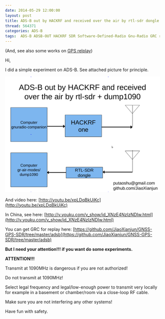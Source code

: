 ```yaml
---
date: 2014-05-29 12:00:00
layout: post
title: ADS-B out by HACKRF and received over the air by rtl-sdr dongle and dump1090
thread: 564371
categories: ADS-B
tags:  ADS-B ADSB-OUT HACKRF SDR Software-Defined-Radio Gnu-Radio GRC rtl-sdr dump1090
---
```


(And, see also some works on [GPS relplay](http://sdr-x.github.io/Some%20efforts%20and%20tools%20on%20GPS%20signal%20replay%20%28GPS%E9%87%8D%E6%94%BE%E6%A8%A1%E6%8B%9F%29/))

Hi,

I did a simple experiment on ADS-B. See attached picture for principle. 

![](../media/hackrf-adsb-rtl-sdr-dump1090.png)

And video here: [http://youtu.be/xpLDqBkUiKc](http://youtu.be/xpLDqBkUiKc)

In China, see here: [http://v.youku.com/v_show/id_XNzE4NzIzNDIw.html](http://v.youku.com/v_show/id_XNzE4NzIzNDIw.html)

You can get GRC for replay here: [https://github.com/JiaoXianjun/GNSS-GPS-SDR/tree/master/adsb](https://github.com/JiaoXianjun/GNSS-GPS-SDR/tree/master/adsb)

**But I need your attention!!! if you want do some experiments.**

**ATTENTION!!!**

Transmit at 1090MHz is dangerous if you are not authorized!

Do not transmit at 1090MHz!

Select legal frequency and legal/low-enough power to transmit very locally for example in a basement or chamber/room via a close-loop RF cable.

Make sure you are not interfering any other systems! 

Have fun with safety.
